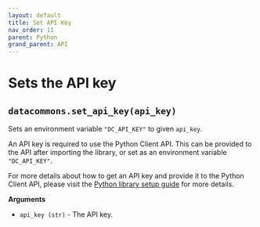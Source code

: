 ```yaml
---
layout: default
title: Set API Key
nav_order: 11
parent: Python
grand_parent: API
---
```


# Sets the API key

## `datacommons.set_api_key(api_key)`

Sets an environment variable `"DC_API_KEY"` to given `api_key`.

An API key is required to use the Python Client API. This can be provided to
the API after importing the library, or set as an environment variable
`"DC_API_KEY"`.

For more details about how to get an API key and provide it to the Python
Client API, please visit the [Python library setup guide](/api/python/)
for more details.

**Arguments**

*   `api_key (str)` - The API key.
